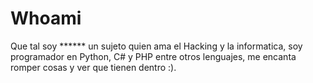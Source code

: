 # Whoami
Que tal soy ****** un sujeto quien ama el Hacking y la informatica, soy programador en Python, C# y PHP
entre otros lenguajes, me encanta romper cosas y ver que tienen dentro :).
